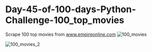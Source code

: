 # Day-45-of-100-days-Python-Challenge-100_top_movies
Scrape 100 top movies from www.empireonline.com
![100_movies](https://github.com/user-attachments/assets/2749f380-4bf6-4461-8ace-c20b34315f30)

![100_movies_2](https://github.com/user-attachments/assets/9234a445-1841-4971-9458-74bc11e086eb)
